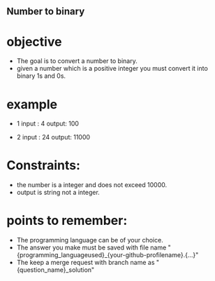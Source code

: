 ## Number to binary
# objective
- The goal is to convert a number to binary.
- given a number which is a positive integer you must convert it into binary 1s and 0s.

# example
- 1
   input : 4
   output: 100

- 2
   input : 24
   output: 11000

# Constraints:
- the number is a integer and does not exceed 10000.
- output is string not a integer.

# points to remember:
- The programming language can be of your choice.
- The answer you make must be saved with file name "{programming_languageused}_{your-github-profilename}.{...}"
- The keep a merge request with branch name as "{question_name}_solution"
